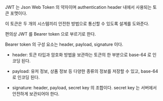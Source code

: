 JWT 는 Json Web Token 의 약자이며 authentication header 내에서 사용되는 토큰 포맷이다.

이 토큰은 두 개의 시스템끼리 안전한 방법으로 통신할 수 있도록 설계를 도와준다.

편의상 JWT 를 Bearer token 으로 부르기로 한다.

Bearer token 의 구성 요소는 header, payload, signature 이다.



- header: 토큰 타입과 암호화 방법을 보관하는 토큰의 한 부분으로 base-64 로 인코딩 된다.

- payload: 유저 정보, 상품 정보 등 다양한 종류의 정보를 저장할 수 있고, base-64 로 인코딩 된다.

- signature: header, payload, secret key 의 조합이다. secret key 는 서버에서 안전하게 보관되어야 한다.
